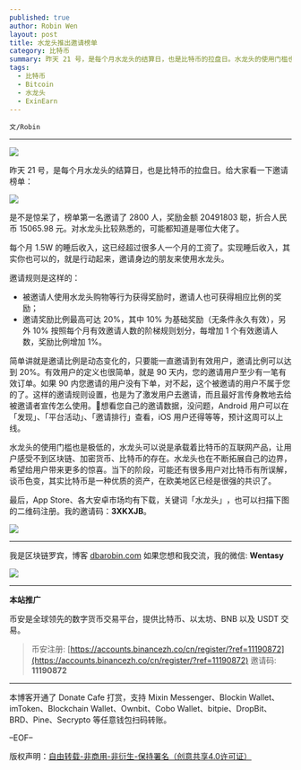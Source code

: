 ```yaml
---
published: true
author: Robin Wen
layout: post
title: 水龙头推出邀请榜单
category: 比特币
summary: 昨天 21 号，是每个月水龙头的结算日，也是比特币的拉盘日。水龙头的使用门槛也是极低的，水龙头可以说是承载着比特币的互联网产品，让用户感受不到区块链、加密货币、比特币的存在。水龙头也在不断拓展自己的边界，希望给用户带来更多的惊喜。当下的阶段，可能还有很多用户对比特币有所误解，谈币色变，其实比特币是一种优质的资产，在欧美地区已经是很强的共识了。
tags:
  - 比特币
  - Bitcoin
  - 水龙头
  - ExinEarn
---
```


`文/Robin`

***

![](https://cdn.dbarobin.com/xrs3l8e.png)

昨天 21 号，是每个月水龙头的结算日，也是比特币的拉盘日。给大家看一下邀请榜单：

![](https://cdn.dbarobin.com/epr5pse.jpeg)

是不是惊呆了，榜单第一名邀请了 2800 人，奖励金额 20491803 聪，折合人民币 15065.98 元。对水龙头比较熟悉的，可能都知道是哪位大佬了。

每个月 1.5W 的睡后收入，这已经超过很多人一个月的工资了。实现睡后收入，其实你也可以的，就是行动起来，邀请身边的朋友来使用水龙头。

邀请规则是这样的：

* 被邀请人使用水龙头购物等行为获得奖励时，邀请人也可获得相应比例的奖励；
* 邀请奖励比例最高可达 20%，其中 10% 为基础奖励（无条件永久有效），另外 10% 按照每个月有效邀请人数的阶梯规则划分，每增加 1 个有效邀请人数，奖励比例增加 1%。

简单讲就是邀请比例是动态变化的，只要能一直邀请到有效用户，邀请比例可以达到 20%。有效用户的定义也很简单，就是 90 天内，您的邀请用户至少有一笔有效订单。如果 90 内您邀请的用户没有下单，对不起，这个被邀请的用户不属于您的了。这样的邀请规则设置，也是为了激发用户去邀请，而且最好言传身教地去给被邀请者宣传怎么使用。想看您自己的邀请数据，没问题，Android 用户可以在「发现」、「平台活动」、「邀请排行」查看，iOS 用户还得等等，预计这周可以上线。

水龙头的使用门槛也是极低的，水龙头可以说是承载着比特币的互联网产品，让用户感受不到区块链、加密货币、比特币的存在。水龙头也在不断拓展自己的边界，希望给用户带来更多的惊喜。当下的阶段，可能还有很多用户对比特币有所误解，谈币色变，其实比特币是一种优质的资产，在欧美地区已经是很强的共识了。

最后，App Store、各大安卓市场均有下载，关键词「水龙头」​，也可以扫描​下图的二维码注册。​我的邀请码：**3XKXJB**。​

![](https://cdn.dbarobin.com/kwdjijt.png)

***

我是区块链罗宾，博客 [dbarobin.com](https://dbarobin.com/)
如果您想和我交流，我的微信: **Wentasy**

![](https://cdn.dbarobin.com/v4yywe2.png)

***

**本站推广**

币安是全球领先的数字货币交易平台，提供比特币、以太坊、BNB 以及 USDT 交易。

> 币安注册: [https://accounts.binancezh.co/cn/register/?ref=11190872](https://accounts.binancezh.co/cn/register/?ref=11190872)
> 邀请码: **11190872**

***

本博客开通了 Donate Cafe 打赏，支持 Mixin Messenger、Blockin Wallet、imToken、Blockchain Wallet、Ownbit、Cobo Wallet、bitpie、DropBit、BRD、Pine、Secrypto 等任意钱包扫码转账。

<center>
    <div class="--donate-button"
         data-button-id="f8b9df0d-af9a-460d-8258-d3f435445075"
    ></div>
</center>

–EOF–

版权声明：[自由转载-非商用-非衍生-保持署名（创意共享4.0许可证）](http://creativecommons.org/licenses/by-nc-nd/4.0/deed.zh)